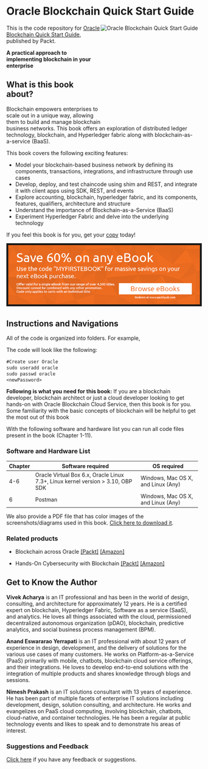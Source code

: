 # Oracle Blockchain Quick Start Guide

<a href="https://www.packtpub.com/big-data-and-business-intelligence/oracle-blockchain-services-quick-start-guide?utm_source=github&utm_medium=repository&utm_campaign=9781789804164"><img src="https://www.packtpub.com/media/catalog/product/cache/e4d64343b1bc593f1c5348fe05efa4a6/9/7/9781789804164-original.jpeg" alt="Oracle Blockchain Quick Start Guide" height="256px" align="right"></a>

This is the code repository for [Oracle Blockchain Quick Start Guide](https://www.packtpub.com/big-data-and-business-intelligence/oracle-blockchain-services-quick-start-guide?utm_source=github&utm_medium=repository&utm_campaign=9781789804164), published by Packt.

**A practical approach to implementing blockchain in your enterprise**

## What is this book about?
Blockchain empowers enterprises to scale out in a unique way, allowing them to build and manage blockchain business networks. This book offers an exploration of distributed ledger technology, blockchain, and Hyperledger fabric along with blockchain-as-a-service (BaaS).

This book covers the following exciting features: 
* Model your blockchain-based business network by defining its components, transactions, integrations, and infrastructure through use cases
* Develop, deploy, and test chaincode using shim and REST, and integrate it with client apps using SDK, REST, and events
* Explore accounting, blockchain, hyperledger fabric, and its components, features, qualifiers, architecture and structure
* Understand the importance of Blockchain-as-a-Service (BaaS)
* Experiment Hyperledger Fabric and delve into the underlying technology

If you feel this book is for you, get your [copy](https://www.amazon.com/dp/1789804167) today!

<a href="https://www.packtpub.com/?utm_source=github&utm_medium=banner&utm_campaign=GitHubBanner"><img src="https://raw.githubusercontent.com/PacktPublishing/GitHub/master/GitHub.png" alt="https://www.packtpub.com/" border="5" /></a>

## Instructions and Navigations
All of the code is organized into folders. For example,

The code will look like the following:
```
#Create user Oracle
sudo useradd oracle
sudo passwd oracle
<newPassword>
```

**Following is what you need for this book:**
If you are a blockchain developer, blockchain architect or just a cloud developer looking to get hands-on with Oracle Blockchain Cloud Service, then this book is for you. Some familiarity with the basic concepts of blockchain will be helpful to get the most out of this book

With the following software and hardware list you can run all code files present in the book (Chapter 1-11).

### Software and Hardware List

| Chapter  | Software required                                                                    | OS required                        |
| -------- | -------------------------------------------------------------------------------------| -----------------------------------|
| 4-6      | Oracle Virtual Box 6.x, Oracle Linux 7.3+, Linux kernel version > 3.10, OBP SDK      | Windows, Mac OS X, and Linux (Any) |
| 6        | Postman                                                                              | Windows, Mac OS X, and Linux (Any) |

We also provide a PDF file that has color images of the screenshots/diagrams used in this book. [Click here to download it](https://static.packt-cdn.com/downloads/9781789804164_ColorImages.pdf).


### Related products <Other books you may enjoy>
* Blockchain across Oracle [[Packt]](https://www.packtpub.com/in/big-data-and-business-intelligence/blockchain-across-oracle?utm_source=github&utm_medium=repository&utm_campaign=9781788474290) [[Amazon]](https://www.amazon.com/Blockchain-across-Oracle-Understand-implications-ebook/dp/B071G182VB/)

* Hands-On Cybersecurity with Blockchain [[Packt]](https://www.packtpub.com/in/big-data-and-business-intelligence/blockchain-quick-reference?utm_source=github&utm_medium=repository&utm_campaign=9781788995788) [[Amazon]](https://www.amazon.com/Blockchain-Quick-Reference-decentralized-application/dp/1788995783)

## Get to Know the Author
**Vivek Acharya**
is an IT professional and has been in the world of design, consulting, and architecture for approximately 12 years. He is a certified expert on blockchain, Hyperledger Fabric, Software as a service (SaaS), and analytics. He loves all things associated with the cloud, permissioned decentralized autonomous organization (pDAO), blockchain, predictive analytics, and social business process management (BPM).

**Anand Eswararao Yerrapati**
is an IT professional with about 12 years of experience in design, development, and the delivery of solutions for the various use cases of many customers. He works on Platform-as-a-Service (PaaS) primarily with mobile, chatbots, blockchain cloud service offerings, and their integrations. He loves to develop end-to-end solutions with the integration of multiple products and shares knowledge through blogs and sessions.

**Nimesh Prakash**
is an IT solutions consultant with 13 years of experience. He has been part of multiple facets of enterprise IT solutions including development, design, solution consulting, and architecture. He works and evangelizes on PaaS cloud computing, involving blockchain, chatbots, cloud-native, and container technologies. He has been a regular at public technology events and likes to speak and to demonstrate his areas of interest.


### Suggestions and Feedback
[Click here](https://docs.google.com/forms/d/e/1FAIpQLSdy7dATC6QmEL81FIUuymZ0Wy9vH1jHkvpY57OiMeKGqib_Ow/viewform) if you have any feedback or suggestions.
